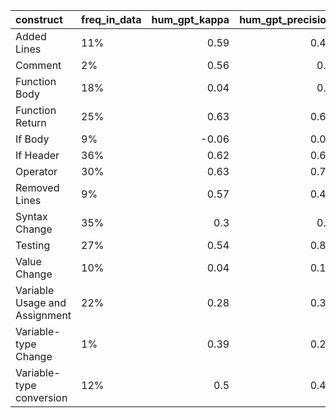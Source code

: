 | construct                     | freq_in_data   |   hum_gpt_kappa |   hum_gpt_precision |   hum_gpt_recall |
|:------------------------------|:---------------|----------------:|--------------------:|-----------------:|
| Added Lines                   | 11%            |            0.59 |                0.48 |             1    |
| Comment                       | 2%             |            0.56 |                0.4  |             1    |
| Function Body                 | 18%            |            0.04 |                0.2  |             0.61 |
| Function Return               | 25%            |            0.63 |                0.63 |             0.88 |
| If Body                       | 9%             |           -0.06 |                0.06 |             0.33 |
| If Header                     | 36%            |            0.62 |                0.67 |             0.94 |
| Operator                      | 30%            |            0.63 |                0.72 |             0.77 |
| Removed Lines                 | 9%             |            0.57 |                0.45 |             1    |
| Syntax Change                 | 35%            |            0.3  |                0.5  |             0.69 |
| Testing                       | 27%            |            0.54 |                0.82 |             0.52 |
| Value Change                  | 10%            |            0.04 |                0.12 |             1    |
| Variable Usage and Assignment | 22%            |            0.28 |                0.35 |             0.86 |
| Variable-type Change          | 1%             |            0.39 |                0.25 |             1    |
| Variable-type conversion      | 12%            |            0.5  |                0.42 |             0.92 |